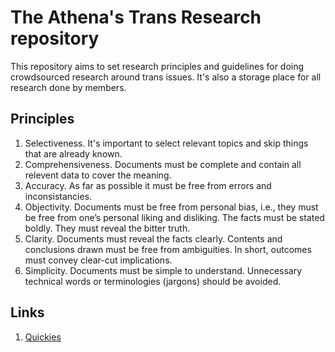 # The Athena's Trans Research repository

This repository aims to set research principles and guidelines for doing crowdsourced research around trans issues. It's also a storage place for all research done by members.

## Principles

1. Selectiveness. It's important to select relevant topics and skip things that are already known.
2. Comprehensiveness. Documents must be complete and contain all relevent data to cover the meaning.
3. Accuracy. As far as possible it must be free from errors and inconsistancies.
4. Objectivity. Documents must be free from personal bias, i.e., they must be free from one’s personal liking and disliking. The facts must be stated boldly. They must reveal the bitter truth.
5. Clarity. Documents must reveal the facts clearly. Contents and conclusions drawn must be free from ambiguities. In short, outcomes must convey clear-cut implications.
6. Simplicity. Documents must be simple to understand. Unnecessary technical words or terminologies (jargons) should be avoided.

## Links

1. [Quickies](/Quckies/QuickResearch.md)
